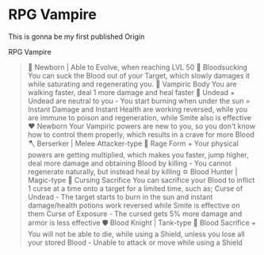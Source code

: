 # RPG Vampire
This is gonna be my first published Origin

RPG Vampire

>  :baby_bottle: Newborn
       | Able to Evolve, when reaching LVL 50
         :green_heart: Bloodsucking
         You can suck the Blood out of your Target, which slowly damages it while saturating and regenerating you.
         :green_heart: Vampiric Body
         You are walking faster, deal 1 more damage and heal faster
         :yellow_heart: Undead
         + Undead are neutral to you
         - You start burning when under the sun
         = Instant Damage and Instant Health are working reversed, while you are immune to poison and regeneration, while Smite also is effective
         :heart: Newborn
         Your Vampiric powers are new to you, so you don't know how to control them properly, which results in a crave for more Blood
> :axe:  Berserker
       | Melee Attacker-type
         :purple_heart: Rage Form
         + Your physical powers are getting multiplied, which makes you faster, jump higher, deal more damage and obtaining Blood by killing
         - You cannot regenerate naturally, but instead heal by killing
>  :star_of_david: Blood Hunter
       | Magic-type
         :purple_heart: Cursing Sacrifice
         You can sacrifice your Blood to inflict 1 curse at a time onto a target for a limited time, such as;
         Curse of Undead - The target starts to burn in the sun and instant damage/health potions work reversed while Smite is effective on them
         Curse of Exposure - The cursed gets 5% more damage and armor is less effective
> :shield: Blood Knight
       | Tank-type
         :purple_heart: Blood Sacrifice
         + You will not be able to die, while using a Shield, unless you lose all your stored Blood
         - Unable to attack or move while using a Shield

